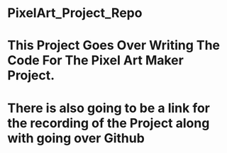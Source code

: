 # PixelArt_Project_Repo

# This Project Goes Over Writing The Code For The Pixel Art Maker Project. 
# There is also going to be a link for the recording of the Project along with going over Github